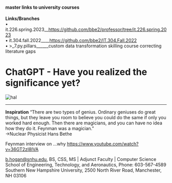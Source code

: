 #### master links to university courses<please advise of broken links>  

**Links/Branches**  
• it.226.spring.2023__https://github.com/bbe2/professor/tree/it.226.spring.2023  
• it.304.fall.2022____https://github.com/bbe2/IT.304.Fall.2022  
• >_7.py.pillars______custom data transformation skilling course correcting literature gaps  
 
# ChatGPT - Have you realized the significance yet?  

![hal](https://user-images.githubusercontent.com/59778456/214678743-db47b171-78a6-4797-8995-6b6b41a0bf52.png)


---------------------
**Inspiration**
“There are two types of genius. Ordinary geniuses do great things, but they leave you room to believe you could do the same if only you worked hard enough.  Then there are magicians, and you can have no idea how they do it. Feynman was a magician.”  
->Nuclear Physicist Hans Bethe  
 
Feynman interview on …why  https://www.youtube.com/watch?v=36GT2zI8lVA  

b.hogan@snhu.edu, BS, CSS, MS | Adjunct Faculty | Computer Science   
School of Engineering, Technology, and Aeronautics, Phone: 603-567-4589   
Southern New Hampshire University, 2500 North River Road, Manchester, NH 03106  
